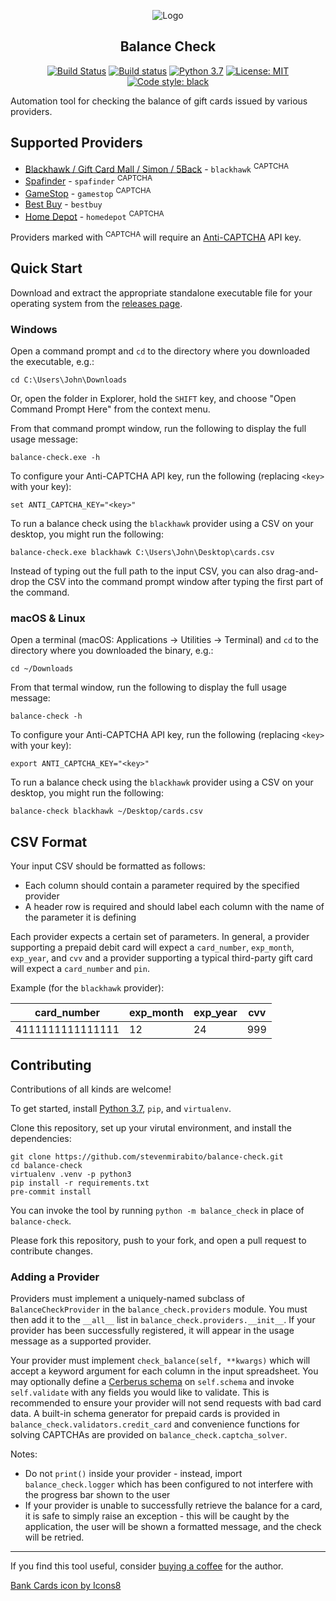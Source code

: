 <p align="center"><img src="https://img.icons8.com/cotton/128/bank-cards.png" alt="Logo" /></p>

<h2 align="center">Balance Check</h2>

<p align="center">
<a href="https://travis-ci.com/stevenmirabito/balance-check"><img src="https://travis-ci.com/stevenmirabito/balance-check.svg?branch=master" alt="Build Status" /></a>
<a href="https://ci.appveyor.com/project/stevenmirabito/balance-check/branch/master"><img src="https://ci.appveyor.com/api/projects/status/n6odgn7kgq2nadgf/branch/master?svg=true" alt="Build status" /></a>
<a href="https://www.python.org/downloads/release/python-360/"><img src="https://img.shields.io/badge/python-3.7-blue.svg" alt="Python 3.7" /></a>
<a href="https://github.com/stevenmirabito/balance-check/blob/master/LICENSE"><img src="https://img.shields.io/github/license/stevenmirabito/balance-check.svg" alt="License: MIT" /></a>
<a href="https://github.com/ambv/black"><img src="https://img.shields.io/badge/code%20style-black-000000.svg" alt="Code style: black" /></a>
</p>

Automation tool for checking the balance of gift cards issued by various providers.

## Supported Providers
- [Blackhawk / Gift Card Mall / Simon / 5Back](https://mygift.giftcardmall.com) - `blackhawk` <sup>CAPTCHA</sup>
- [Spafinder](https://www.spafinder.com/pages/card-balance-inquiry/vpln) - `spafinder` <sup>CAPTCHA</sup>
- [GameStop](https://www.gamestop.com/giftcards/) - `gamestop` <sup>CAPTCHA</sup>
- [Best Buy](https://www.bestbuy.com/gift-card-balance) - `bestbuy`
- [Home Depot](https://www.homedepot.com/mycheckout/giftcard) - `homedepot` <sup>CAPTCHA</sup>

Providers marked with <sup>CAPTCHA</sup> will require an [Anti-CAPTCHA](https://anti-captcha.com) API key.

## Quick Start
Download and extract the appropriate standalone executable file for your operating system from the [releases page](https://github.com/stevenmirabito/balance-check/releases).

### Windows

Open a command prompt and `cd` to the directory where you downloaded the executable, e.g.:

```
cd C:\Users\John\Downloads
```

Or, open the folder in Explorer, hold the `SHIFT` key, and choose "Open Command Prompt Here" from the context menu.

From that command prompt window, run the following to display the full usage message:

```
balance-check.exe -h
```

To configure your Anti-CAPTCHA API key, run the following (replacing `<key>` with your key):

```
set ANTI_CAPTCHA_KEY="<key>"
```

To run a balance check using the `blackhawk` provider using a CSV on your desktop, you might run the following:

```
balance-check.exe blackhawk C:\Users\John\Desktop\cards.csv
```

Instead of typing out the full path to the input CSV, you can also drag-and-drop the CSV into the command prompt window after typing the first part of the command.

### macOS & Linux

Open a terminal (macOS: Applications -> Utilities -> Terminal) and `cd` to the directory where you downloaded the binary, e.g.:

```
cd ~/Downloads
```

From that termal window, run the following to display the full usage message:

```
balance-check -h
```

To configure your Anti-CAPTCHA API key, run the following (replacing `<key>` with your key):

```
export ANTI_CAPTCHA_KEY="<key>"
```

To run a balance check using the `blackhawk` provider using a CSV on your desktop, you might run the following:

```
balance-check blackhawk ~/Desktop/cards.csv
```

## CSV Format

Your input CSV should be formatted as follows:

- Each column should contain a parameter required by the specified provider
- A header row is required and should label each column with the name of the parameter it is defining

Each provider expects a certain set of parameters. In general, a provider supporting a prepaid debit card will expect a `card_number`, `exp_month`, `exp_year`, and `cvv` and a provider supporting a typical third-party gift card will expect a `card_number` and `pin`.

Example (for the `blackhawk` provider):

| card_number      | exp_month | exp_year | cvv |
|------------------|-----------|----------|-----|
| 4111111111111111 | 12        | 24       | 999 |

## Contributing

Contributions of all kinds are welcome!

To get started, install [Python 3.7](https://www.python.org/downloads/release), `pip`, and `virtualenv`.

Clone this repository, set up your virutal environment, and install the dependencies:

```
git clone https://github.com/stevenmirabito/balance-check.git
cd balance-check
virtualenv .venv -p python3
pip install -r requirements.txt
pre-commit install
```

You can invoke the tool by running `python -m balance_check` in place of `balance-check`.

Please fork this repository, push to your fork, and open a pull request to contribute changes.

### Adding a Provider

Providers must implement a uniquely-named subclass of `BalanceCheckProvider` in the `balance_check.providers` module. You must then add it to the `__all__` list in `balance_check.providers.__init__`. If your provider has been successfully registered, it will appear in the usage message as a supported provider.

Your provider must implement `check_balance(self, **kwargs)` which will accept a keyword argument for each column in the input spreadsheet. You may optionally define a [Cerberus schema](http://docs.python-cerberus.org/en/stable/validation-rules.html) on `self.schema` and invoke `self.validate` with any fields you would like to validate. This is recommended to ensure your provider will not send requests with bad card data. A built-in schema generator for prepaid cards is provided in `balance_check.validators.credit_card` and convenience functions for solving CAPTCHAs are provided on `balance_check.captcha_solver`.

Notes:

- Do not `print()` inside your provider - instead, import `balance_check.logger` which has been configured to not interfere with the progress bar shown to the user
- If your provider is unable to successfully retrieve the balance for a card, it is safe to simply raise an exception - this will be caught by the application, the user will be shown a formatted message, and the check will be retried.

<hr>

If you find this tool useful, consider [buying a coffee](https://stevenmirabito.com/kudos) for the author.

[Bank Cards icon by Icons8](https://icons8.com/icon/68592/bank-cards)

